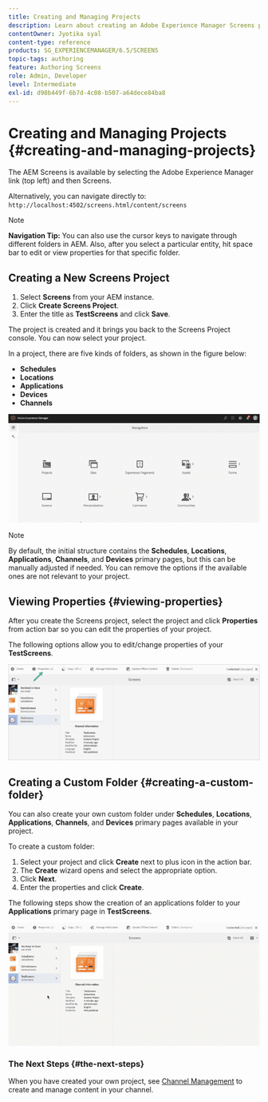 ```yaml
---
title: Creating and Managing Projects
description: Learn about creating an Adobe Experience Manager Screens project.
contentOwner: Jyotika syal
content-type: reference
products: SG_EXPERIENCEMANAGER/6.5/SCREENS
topic-tags: authoring
feature: Authoring Screens
role: Admin, Developer
level: Intermediate
exl-id: d98b449f-6b7d-4c08-b507-a64dece84ba8
---
```

# Creating and Managing Projects {#creating-and-managing-projects}

The AEM Screens is available by selecting the Adobe Experience Manager link (top left) and then Screens.

Alternatively, you can navigate directly to: `http://localhost:4502/screens.html/content/screens`

>[!NOTE]
>**Navigation Tip:**
>You can also use the cursor keys to navigate through different folders in AEM. Also, after you select a particular entity, hit space bar to edit or view properties for that specific folder.

## Creating a New Screens Project

1. Select **Screens** from your AEM instance.
1. Click **Create Screens Project**.
1. Enter the title as **TestScreens** and click **Save**.

The project is created and it brings you back to the Screens Project console. You can now select your project.

In a project, there are five kinds of folders, as shown in the figure below:

* **Schedules**
* **Locations**
* **Applications**
* **Devices**
* **Channels**

![player1](assets/create-project.gif)

>[!NOTE]
>
>By default, the initial structure contains the **Schedules**, **Locations**, **Applications**, **Channels**, and **Devices** primary pages, but this can be manually adjusted if needed. You can remove the options if the available ones are not relevant to your project.


## Viewing Properties {#viewing-properties}

After you create the Screens project, select the project and click **Properties** from action bar so you can edit the properties of your project.

The following options allow you to edit/change properties of your **TestScreens**.

![image](assets/create-project2.png)

## Creating a Custom Folder {#creating-a-custom-folder}

You can also create your own custom folder under **Schedules**, **Locations**, **Applications**, **Channels**, and **Devices** primary pages available in your project.

To create a custom folder:

1. Select your project and click **Create** next to plus icon in the action bar.
1. The **Create** wizard opens and select the appropriate option.
1. Click **Next**.
1. Enter the properties and click **Create**.

The following steps show the creation of an applications folder to your **Applications** primary page in **TestScreens**.

![player2-1](assets/create-project3.gif)

### The Next Steps {#the-next-steps}

When you have created your own project, see [Channel Management](managing-channels.md) to create and manage content in your channel.

